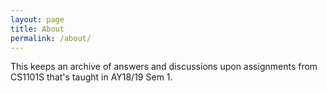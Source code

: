 ```yaml
---
layout: page
title: About
permalink: /about/
---
```


This keeps an archive of answers and discussions upon assignments from CS1101S that's taught in AY18/19 Sem 1.
